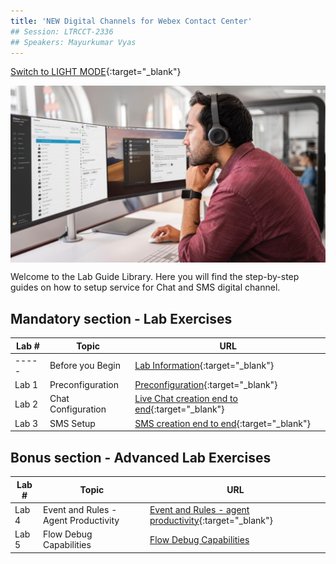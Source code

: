 ```yaml
---
title: 'NEW Digital Channels for Webex Contact Center'
## Session: LTRCCT-2336
## Speakers: Mayurkumar Vyas
---
```

[Switch to LIGHT MODE](https://wxcctechsummit.github.io/ltrcct-2336){:target="\_blank"}

<img align="middle" src="images/Admin.jpeg" width="1000" />

Welcome to the Lab Guide Library. Here you will find the step-by-step guides on how to setup service for Chat and SMS digital channel.



## Mandatory section - Lab Exercises 

| Lab #   | Topic                     | URL                                                        |
| --------------- | -------------------------- | -------------------------------------------------------------           |
|  ----- | Before you Begin | [Lab Information](Lab_Info.md){:target="\_blank"}  |
|  Lab 1 | Preconfiguration | [Preconfiguration](Lab1_Preconfiguration.md){:target="\_blank"}  |
|  Lab 2 | Chat Configuration | [Live Chat creation end to end](Lab2_Chat.md){:target="\_blank"} |
|  Lab 3 | SMS Setup | [SMS creation end to end](Lab3_SMS.md){:target="\_blank"}    |


## Bonus section - Advanced Lab Exercises

| Lab #   | Topic                     | URL                                                        |
| --------------- | -------------------------- | -------------------------------------------------------------           |
|  Lab 4 | Event and Rules - Agent Productivity | [Event and Rules - agent productivity](Lab4_AgentProductivity.md){:target="\_blank"}      |
|  Lab 5 | Flow Debug Capabilities | [Flow Debug Capabilities](Lab5_Troubleshooting.md)



